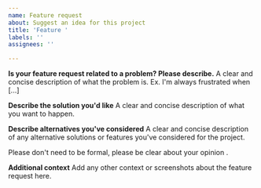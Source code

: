 ```yaml
---
name: Feature request
about: Suggest an idea for this project
title: 'Feature '
labels: ''
assignees: ''

---
```


**Is your feature request related to a problem? Please describe.**
A clear and concise description of what the problem is. Ex. I'm always frustrated when [...]

**Describe the solution you'd like**
A clear and concise description of what you want to happen.

**Describe alternatives you've considered**
A clear and concise description of any alternative solutions or features you've considered for the project.

Please don't need to be formal, please be clear about your opinion .

**Additional context**
Add any other context or screenshots about the feature request here.
